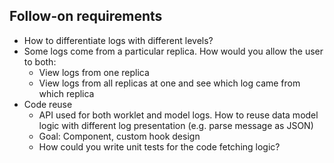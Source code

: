 ## Follow-on requirements

- How to differentiate logs with different levels?
- Some logs come from a particular replica. How would you allow the user to both:
  - View logs from one replica
  - View logs from all replicas at one and see which log came from which replica
- Code reuse
  - API used for both worklet and model logs. How to reuse data model logic with different log presentation (e.g. parse message as JSON)
  - Goal: Component, custom hook design
  - How could you write unit tests for the code fetching logic?
